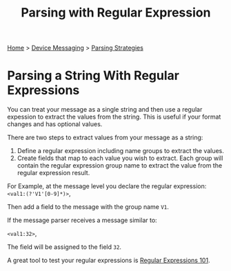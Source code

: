 ﻿---
title: Parsing with Regular Expression
keywords: messages, messaging, parsing, regex, regularexpression

created: 20170927
updated: 20170927
createdby: Kevin D. Wolf
updatedby: Kevin D. Wolf
---
[Home](../../Index.md) > [Device Messaging](../Index.md) > [Parsing Strategies](ParsingStrategies.md)

# Parsing a String With Regular Expressions

You can treat your message as a single string and then use a regular expession to extract the values from the string.  This is useful if your format changes and has optional values.

There are two steps to extract values from your message as a string:

1. Define a regular expression including name groups to extract the values.
2. Create fields that map to each value you wish to extract.  Each group will contain the regular expression group name to extract the value from the regular expression result.

For Example, at the message level you declare the regular expression:
`<val1:(?'V1'[0-9]*)>`,

Then add a field to the message with the group name `V1`.

If the message parser receives a message similar to:

`<val1:32>`,

The field will be assigned to the field `32`.

A great tool to test your regular expressions is [Regular Expressions 101](https://regex101.com/).
